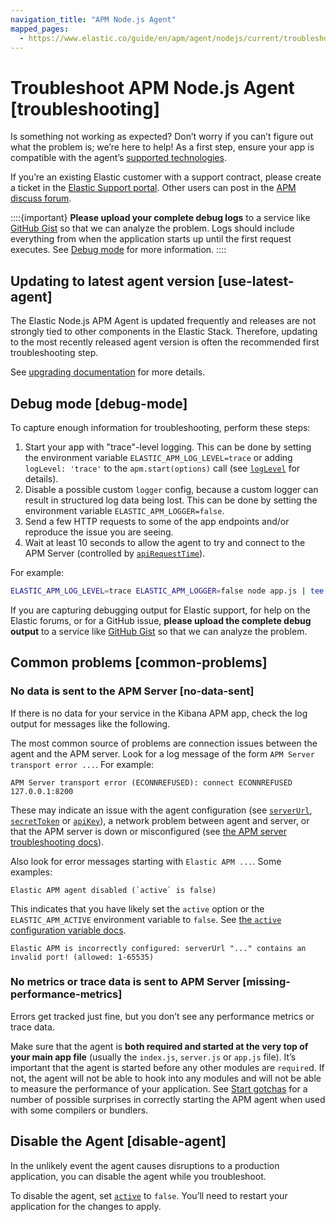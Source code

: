```yaml
---
navigation_title: "APM Node.js Agent"
mapped_pages:
  - https://www.elastic.co/guide/en/apm/agent/nodejs/current/troubleshooting.html
---
```


# Troubleshoot APM Node.js Agent [troubleshooting]

Is something not working as expected? Don’t worry if you can’t figure out what the problem is; we’re here to help! As a first step, ensure your app is compatible with the agent’s [supported technologies](https://www.elastic.co/guide/en/apm/agent/nodejs/current/supported-technologies.html).

If you’re an existing Elastic customer with a support contract, please create a ticket in the [Elastic Support portal](https://support.elastic.co/customers/s/login/). Other users can post in the [APM discuss forum](https://discuss.elastic.co/c/apm).

::::{important}
**Please upload your complete debug logs** to a service like [GitHub Gist](https://gist.github.com) so that we can analyze the problem. Logs should include everything from when the application starts up until the first request executes. See [Debug mode](#debug-mode) for more information.
::::



## Updating to latest agent version [use-latest-agent]

The Elastic Node.js APM Agent is updated frequently and releases are not strongly tied to other components in the Elastic Stack.  Therefore, updating to the most recently released agent version is often the recommended first troubleshooting step.

See [upgrading documentation](https://www.elastic.co/guide/en/apm/agent/nodejs/current/upgrading.html) for more details.


## Debug mode [debug-mode]

To capture enough information for troubleshooting, perform these steps:

1. Start your app with "trace"-level logging. This can be done by setting the environment variable `ELASTIC_APM_LOG_LEVEL=trace` or adding `logLevel: 'trace'` to the `apm.start(options)` call (see [`logLevel`](https://www.elastic.co/guide/en/apm/agent/nodejs/current/configuration.html#log-level) for details).
2. Disable a possible custom `logger` config, because a custom logger can result in structured log data being lost. This can be done by setting the environment variable `ELASTIC_APM_LOGGER=false`.
3. Send a few HTTP requests to some of the app endpoints and/or reproduce the issue you are seeing.
4. Wait at least 10 seconds to allow the agent to try and connect to the APM Server (controlled by [`apiRequestTime`](https://www.elastic.co/guide/en/apm/agent/nodejs/current/configuration.html#api-request-time)).

For example:

```bash
ELASTIC_APM_LOG_LEVEL=trace ELASTIC_APM_LOGGER=false node app.js | tee -a apm-debug.log
```

If you are capturing debugging output for Elastic support, for help on the Elastic forums, or for a GitHub issue, **please upload the complete debug output** to a service like [GitHub Gist](https://gist.github.com) so that we can analyze the problem.


## Common problems [common-problems]


### No data is sent to the APM Server [no-data-sent]

If there is no data for your service in the Kibana APM app, check the log output for messages like the following.

The most common source of problems are connection issues between the agent and the APM server. Look for a log message of the form `APM Server transport error ...`. For example:

```text
APM Server transport error (ECONNREFUSED): connect ECONNREFUSED 127.0.0.1:8200
```

These may indicate an issue with the agent configuration (see [`serverUrl`](https://www.elastic.co/guide/en/apm/agent/nodejs/current/configuration.html#server-url), [`secretToken`](https://www.elastic.co/guide/en/apm/agent/nodejs/current/configuration.html#secret-token) or [`apiKey`](https://www.elastic.co/guide/en/apm/agent/nodejs/current/configuration.html#api-key)), a network problem between agent and server, or that the APM server is down or misconfigured (see [the APM server troubleshooting docs](/troubleshoot/observability/apm.md)).

Also look for error messages starting with `Elastic APM ...`. Some examples:

```text
Elastic APM agent disabled (`active` is false)
```

This indicates that you have likely set the `active` option or the `ELASTIC_APM_ACTIVE` environment variable to `false`. See [the `active` configuration variable docs](https://www.elastic.co/guide/en/apm/agent/nodejs/current/configuration.html#active).

```text
Elastic APM is incorrectly configured: serverUrl "..." contains an invalid port! (allowed: 1-65535)
```


### No metrics or trace data is sent to APM Server [missing-performance-metrics]

Errors get tracked just fine, but you don’t see any performance metrics or trace data.

Make sure that the agent is **both required and started at the very top of your main app file** (usually the `index.js`, `server.js` or `app.js` file). It’s important that the agent is started before any other modules are `require`d.  If not, the agent will not be able to hook into any modules and will not be able to measure the performance of your application. See [Start gotchas](https://www.elastic.co/guide/en/apm/agent/nodejs/current/starting-the-agent.html#start-gotchas) for a number of possible surprises in correctly starting the APM agent when used with some compilers or bundlers.


## Disable the Agent [disable-agent]

In the unlikely event the agent causes disruptions to a production application, you can disable the agent while you troubleshoot.

To disable the agent, set [`active`](https://www.elastic.co/guide/en/apm/agent/nodejs/current/configuration.html#active) to `false`. You’ll need to restart your application for the changes to apply.

